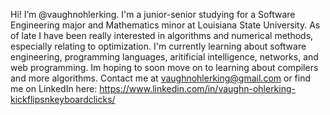 Hi! I’m @vaughnohlerking. I'm a junior-senior studying for a Software Engineering major and Mathematics minor at Louisiana State University. As of late I have been really interested in algorithms and numerical methods, especially relating to optimization. I'm currently learning about software engineering, programming languages, aritificial intelligence, networks, and web programming. Im hoping to soon move on to learning about compilers and more algorithms.
Contact me at vaughnohlerking@gmail.com or find me on LinkedIn here: https://www.linkedin.com/in/vaughn-ohlerking-kickflipsnkeyboardclicks/
